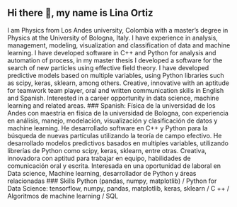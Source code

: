 ## Hi there 👋, my name is Lina Ortiz

<!--
**lmortiz11/lmortiz11** is a ✨ _special_ ✨ repository because its `README.md` (this file) appears on your GitHub profile.
--!>
I am Physics from Los Andes university, Colombia with a master’s degree in Physics at the University of Bologna, Italy. I have
experience in analysis, management, modeling, visualization and classification of data and machine learning. I have
developed software in C++ and Python for analysis and automation of process, in my master thesis I developed a
software for the search of new particles using effective field theory. I have developed predictive models based on
multiple variables, using Python libraries such as scipy, keras, sklearn, among others. Creative, innovative with an
aptitude for teamwork team player, oral and written communication skills in English and Spanish. Interested in a
career opportunity in data science, machine learning and related areas.

### Spanish:
Física de la universidad de los Andes con maestría en física de la universidad de Bologna, con experiencia en análisis,
manejo, modelación, visualización y clasificación de datos y machine learning. He desarrollado software en C++ y
Python para la búsqueda de nuevas partículas utilizando la teoría de campo efectivo. He desarrollado modelos
predictivos basados en multiples variables, utilizando librerías de Python como scipy, keras, sklearn, entre otras.
Creativa, innovadora con aptitud para trabajar en equipo, habilidades de comunicación oral y escrita. Interesada en
una oportunidad de laboral en Data science, Machine learning, desarrollador de Python y áreas relacionadas

### Skills
Python (pandas, numpy, matplotlib) / Python for Data Science: tensorflow, numpy, pandas, matplotlib,
keras, sklearn / C ++ / Algoritmos de machine learning / SQL
